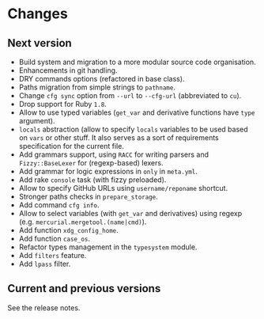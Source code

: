 # Changes

## Next version

- Build system and migration to a more modular source code organisation.
- Enhancements in git handling.
- DRY commands options (refactored in base class).
- Paths migration from simple strings to `pathname`.
- Change `cfg sync` option from `--url` to `--cfg-url` (abbreviated to `cu`).
- Drop support for Ruby `1.8`.
- Allow to use typed variables (`get_var` and derivative functions have `type`
  argument).
- `locals` abstraction (allow to specify `locals` variables to be used based on
  `vars` or other stuff. It also serves as a sort of requirements specification
  for the current file.
- Add grammars support, using `RACC` for writing parsers and `Fizzy::BaseLexer`
  for (regexp-based) lexers.
- Add grammar for logic expressions in `only` in `meta.yml`.
- Add rake `console` task (with fizzy preloaded).
- Allow to specify GitHub URLs using `username/reponame` shortcut.
- Stronger paths checks in `prepare_storage`.
- Add command `cfg info`.
- Allow to select variables (with `get_var` and derivatives) using regexp
  (e.g. `mercurial.mergetool.(name|cmd)`).
- Add function `xdg_config_home`.
- Add function `case_os`.
- Refactor types management in the `typesystem` module.
- Add `filters` feature.
- Add `lpass` filter.

## Current and previous versions

See the release notes.
